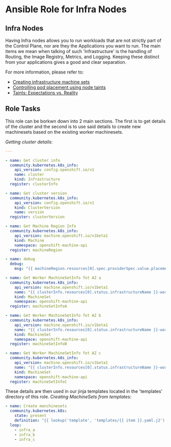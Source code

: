 # Ansible Role for Infra Nodes

## Infra Nodes

Having Infra nodes allows you to run workloads that are not strictly part of the Control Plane, nor are they the Applications you want to run. The main items we mean when talking of such 'Infrastructure' is the handling of Routing, the Image Registry, Metrics, and Logging. Keeping these distinct from your applications gives a good and clear separation.

For more information, please refer to:

* [Creating infrastructure machine sets](https://docs.openshift.com/container-platform/4.6/machine_management/creating-infrastructure-machinesets.html)
* [Controlling pod placement using node taints](https://docs.openshift.com/container-platform/4.6/nodes/scheduling/nodes-scheduler-taints-tolerations.html)
* [Taints: Expectations vs. Reality](https://www.openshift.com/blog/taints-expectations-vs.-reality)

## Role Tasks

This role can be borkwn down into 2 main sections. The first is to get details of the cluster and the second is to use said details to create new machinesets based on the existing worker machinesets.

*Getting cluster details*:
```yaml
---

- name: Get cluster info
  community.kubernetes.k8s_info:
    api_version: config.openshift.io/v1
    name: cluster
    kind: Infrastructure
  register: clusterInfo

- name: Get cluster version
  community.kubernetes.k8s_info:
    api_version: config.openshift.io/v1
    kind: ClusterVersion
    name: version
  register: clusterVersion

- name: Get Machine Region Info
  community.kubernetes.k8s_info:
    api_version: machine.openshift.io/v1beta1
    kind: Machine
    namespace: openshift-machine-api
  register: machineRegion

- name: debug
  debug:
    msg: "{{ machineRegion.resources[0].spec.providerSpec.value.placement.availabilityZone }}"

- name: Get Worker MachineSetInfo fot AZ a
  community.kubernetes.k8s_info:
    api_version: machine.openshift.io/v1beta1
    name: "{{ clusterInfo.resources[0].status.infrastructureName }}-worker-{{ machineRegion.resources[0].spec.providerSpec.value.placement.region }}a"
    kind: MachineSet
    namespace: openshift-machine-api
  register: machineSetInfoA

- name: Get Worker MachineSetInfo fot AZ b
  community.kubernetes.k8s_info:
    api_version: machine.openshift.io/v1beta1
    name: "{{ clusterInfo.resources[0].status.infrastructureName }}-worker-{{ machineRegion.resources[0].spec.providerSpec.value.placement.region }}b"
    kind: MachineSet
    namespace: openshift-machine-api
  register: machineSetInfoB

- name: Get Worker MachineSetInfo fot AZ c
  community.kubernetes.k8s_info:
    api_version: machine.openshift.io/v1beta1
    name: "{{ clusterInfo.resources[0].status.infrastructureName }}-worker-{{ machineRegion.resources[0].spec.providerSpec.value.placement.region }}c"
    kind: MachineSet
    namespace: openshift-machine-api
  register: machineSetInfoC
```

These details are then used in our jinja templates located in the 'templates' directory of this role.
*Creating MachineSets from templates*:
```yaml
- name: Create manchinesets
  community.kubernetes.k8s:
    state: present
    definition: "{{ lookup('template', 'templates/{{ item }}.yaml.j2') }}"
  loop:
    - infra_a
    - infra_b
    - infra_c
```
